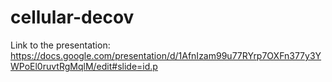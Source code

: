 # cellular-decov
Link to the presentation: https://docs.google.com/presentation/d/1AfnIzam99u77RYrp7OXFn377y3YWPoEl0ruvtRgMqlM/edit#slide=id.p
